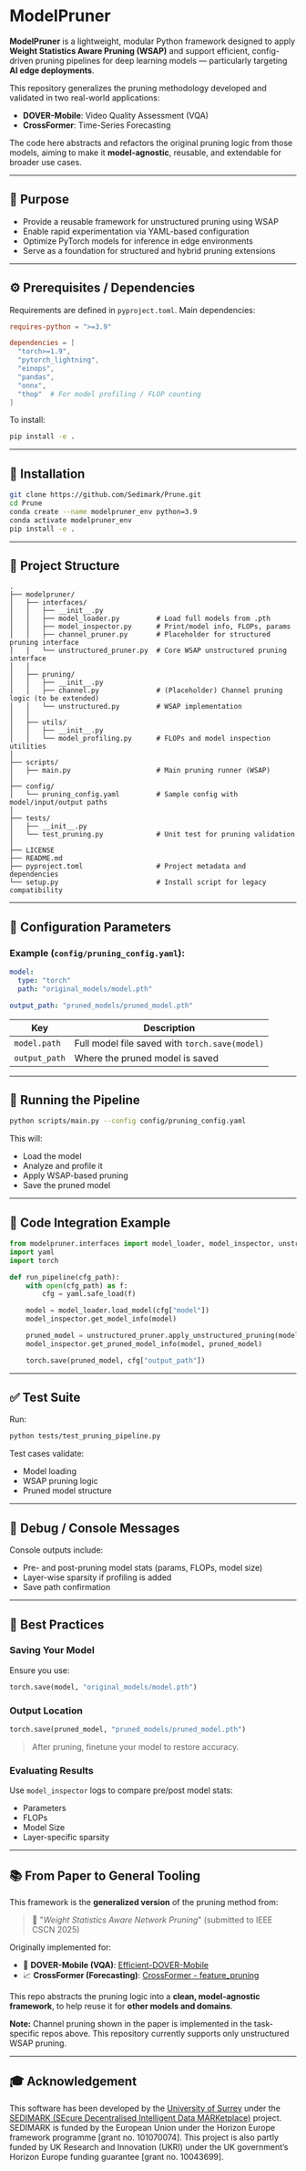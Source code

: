 # ModelPruner

**ModelPruner** is a lightweight, modular Python framework designed to apply **Weight Statistics Aware Pruning (WSAP)** and support efficient, config-driven pruning pipelines for deep learning models — particularly targeting **AI edge deployments**.

This repository generalizes the pruning methodology developed and validated in two real-world applications:

- **DOVER-Mobile**: Video Quality Assessment (VQA)
- **CrossFormer**: Time-Series Forecasting

The code here abstracts and refactors the original pruning logic from those models, aiming to make it **model-agnostic**, reusable, and extendable for broader use cases.

---

## 🚀 Purpose

- Provide a reusable framework for unstructured pruning using WSAP
- Enable rapid experimentation via YAML-based configuration
- Optimize PyTorch models for inference in edge environments
- Serve as a foundation for structured and hybrid pruning extensions

---

## ⚙️ Prerequisites / Dependencies

Requirements are defined in `pyproject.toml`. Main dependencies:

```toml
requires-python = ">=3.9"

dependencies = [
  "torch>=1.9",
  "pytorch_lightning",
  "einops",
  "pandas",
  "onnx",
  "thop"  # For model profiling / FLOP counting
]
```

To install:

```bash
pip install -e .
```

---

## 🧩 Installation

```bash
git clone https://github.com/Sedimark/Prune.git
cd Prune
conda create --name modelpruner_env python=3.9
conda activate modelpruner_env
pip install -e .
```

---

## 📁 Project Structure

```text
.
├── modelpruner/
│   ├── interfaces/
│   │   ├── __init__.py
│   │   ├── model_loader.py         # Load full models from .pth
│   │   ├── model_inspector.py      # Print/model info, FLOPs, params
│   │   ├── channel_pruner.py       # Placeholder for structured pruning interface
│   │   └── unstructured_pruner.py  # Core WSAP unstructured pruning interface
│   │
│   ├── pruning/
│   │   ├── __init__.py
│   │   ├── channel.py              # (Placeholder) Channel pruning logic (to be extended)
│   │   └── unstructured.py         # WSAP implementation
│   │
│   ├── utils/
│   │   ├── __init__.py
│   │   └── model_profiling.py      # FLOPs and model inspection utilities
│
├── scripts/
│   ├── main.py                     # Main pruning runner (WSAP)
│
├── config/
│   └── pruning_config.yaml         # Sample config with model/input/output paths
│
├── tests/
│   ├── __init__.py
│   └── test_pruning.py             # Unit test for pruning validation
│
├── LICENSE
├── README.md
├── pyproject.toml                  # Project metadata and dependencies
└── setup.py                        # Install script for legacy compatibility
```

---

## 🔧 Configuration Parameters

### Example (`config/pruning_config.yaml`):

```yaml
model:
  type: "torch"
  path: "original_models/model.pth"

output_path: "pruned_models/pruned_model.pth"
```

| Key            | Description |
|----------------|-------------|
| `model.path`   | Full model file saved with `torch.save(model)` |
| `output_path`  | Where the pruned model is saved |

---

## 🔄 Running the Pipeline

```bash
python scripts/main.py --config config/pruning_config.yaml
```

This will:
- Load the model
- Analyze and profile it
- Apply WSAP-based pruning
- Save the pruned model

---

## 🧠 Code Integration Example

```python
from modelpruner.interfaces import model_loader, model_inspector, unstructured_pruner
import yaml
import torch

def run_pipeline(cfg_path):
    with open(cfg_path) as f:
        cfg = yaml.safe_load(f)

    model = model_loader.load_model(cfg["model"])
    model_inspector.get_model_info(model)

    pruned_model = unstructured_pruner.apply_unstructured_pruning(model)
    model_inspector.get_pruned_model_info(model, pruned_model)

    torch.save(pruned_model, cfg["output_path"])
```

---

## ✅ Test Suite

Run:

```bash
python tests/test_pruning_pipeline.py
```

Test cases validate:
- Model loading
- WSAP pruning logic
- Pruned model structure

---

## 🐞 Debug / Console Messages

Console outputs include:
- Pre- and post-pruning model stats (params, FLOPs, model size)
- Layer-wise sparsity if profiling is added
- Save path confirmation

---

## 📌 Best Practices

### Saving Your Model

Ensure you use:
```python
torch.save(model, "original_models/model.pth")
```

### Output Location

```python
torch.save(pruned_model, "pruned_models/pruned_model.pth")
```

> After pruning, finetune your model to restore accuracy.

### Evaluating Results

Use `model_inspector` logs to compare pre/post model stats:
- Parameters
- FLOPs
- Model Size
- Layer-specific sparsity 

---

## 📚 From Paper to General Tooling

This framework is the **generalized version** of the pruning method from:

> 📄 "*Weight Statistics Aware Network Pruning*" (submitted to IEEE CSCN 2025)

Originally implemented for:

- 🎥 **DOVER-Mobile (VQA)**: [Efficient-DOVER-Mobile](https://github.com/sneha-h/Efficient-DOVER-Mobile)
- 📈 **CrossFormer (Forecasting)**: [CrossFormer - feature_pruning](https://github.com/Sedimark/Crossformer/tree/feature_pruning)

This repo abstracts the pruning logic into a **clean, model-agnostic framework**, to help reuse it for **other models and domains**.

**Note:** Channel pruning shown in the paper is implemented in the task-specific repos above. This repository currently supports only unstructured WSAP pruning.

---

## 🎓 Acknowledgement

This software has been developed by the [University of Surrey](https://www.surrey.ac.uk/) under the [SEDIMARK (SEcure Decentralised Intelligent Data MARKetplace)](https://sedimark.eu/) project. SEDIMARK is funded by the European Union under the Horizon Europe framework programme [grant no. 101070074]. This project is also partly funded by UK Research and Innovation (UKRI) under the UK government’s Horizon Europe funding guarantee [grant no. 10043699].